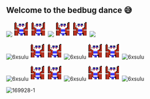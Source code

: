 ## Welcome to the bedbug dance 😅

![](https://user-images.githubusercontent.com/100168196/197266147-8a71c2d0-a611-4aa3-9cc3-5bddf3ca6501.gif)
![](100168196.png)
![](100168196.png)
![](https://user-images.githubusercontent.com/100168196/197266147-8a71c2d0-a611-4aa3-9cc3-5bddf3ca6501.gif)
![](100168196.png)
![](100168196.png)
![](https://user-images.githubusercontent.com/100168196/197266147-8a71c2d0-a611-4aa3-9cc3-5bddf3ca6501.gif)

![6xsulu](https://user-images.githubusercontent.com/100168196/197266147-8a71c2d0-a611-4aa3-9cc3-5bddf3ca6501.gif)
![](100168196.png)
![](100168196.png)
![6xsulu](https://user-images.githubusercontent.com/100168196/197266147-8a71c2d0-a611-4aa3-9cc3-5bddf3ca6501.gif)
![](100168196.png)
![](100168196.png)
![6xsulu](https://user-images.githubusercontent.com/100168196/197266147-8a71c2d0-a611-4aa3-9cc3-5bddf3ca6501.gif)

![6xsulu](https://user-images.githubusercontent.com/100168196/197266147-8a71c2d0-a611-4aa3-9cc3-5bddf3ca6501.gif)
![](100168196.png)
![](100168196.png)
![6xsulu](https://user-images.githubusercontent.com/100168196/197266147-8a71c2d0-a611-4aa3-9cc3-5bddf3ca6501.gif)
![](100168196.png)
![](100168196.png)
![6xsulu](https://user-images.githubusercontent.com/100168196/197266147-8a71c2d0-a611-4aa3-9cc3-5bddf3ca6501.gif)

![169928-1](https://user-images.githubusercontent.com/100168196/197267043-c0ce1e11-f3cd-4f81-bdd2-4f78fd8ef9e2.gif)
